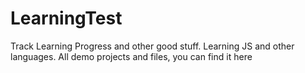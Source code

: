 # LearningTest
Track Learning Progress and other good stuff.
Learning JS and other languages. All demo projects and files, you can find it here 
